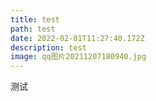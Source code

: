 ```yaml
---
title: test
path: test
date: 2022-02-01T11:27:40.172Z
description: test
image: qq图片20211207180940.jpg
---
```

测试